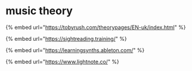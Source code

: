 # music theory



{% embed url="https://tobyrush.com/theorypages/EN-uk/index.html" %}

{% embed url="https://sightreading.training/" %}

{% embed url="https://learningsynths.ableton.com/" %}

{% embed url="https://www.lightnote.co/" %}



